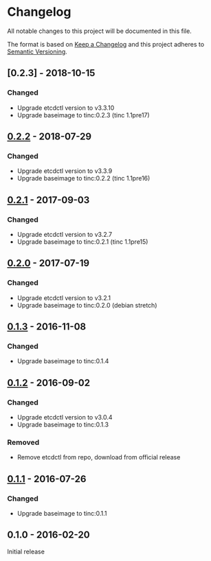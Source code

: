 # Changelog
All notable changes to this project will be documented in this file.

The format is based on [Keep a Changelog](http://keepachangelog.com/en/1.0.0/)
and this project adheres to [Semantic Versioning](http://semver.org/spec/v2.0.0.html).

## [0.2.3] - 2018-10-15
### Changed
  - Upgrade etcdctl version to v3.3.10
  - Upgrade baseimage to tinc:0.2.3 (tinc 1.1pre17)

## [0.2.2] - 2018-07-29
### Changed
  - Upgrade etcdctl version to v3.3.9
  - Upgrade baseimage to tinc:0.2.2 (tinc 1.1pre16)

## [0.2.1] - 2017-09-03
### Changed
  - Upgrade etcdctl version to v3.2.7
  - Upgrade baseimage to tinc:0.2.1 (tinc 1.1pre15)

## [0.2.0] - 2017-07-19
### Changed
  - Upgrade etcdctl version to v3.2.1
  - Upgrade baseimage to tinc:0.2.0 (debian stretch)

## [0.1.3] - 2016-11-08
### Changed
  - Upgrade baseimage to tinc:0.1.4

## [0.1.2] - 2016-09-02
### Changed
  - Upgrade etcdctl version to v3.0.4
  - Upgrade baseimage to tinc:0.1.3
### Removed
  - Remove etcdctl from repo, download from official release

## [0.1.1] - 2016-07-26
### Changed
  - Upgrade baseimage to tinc:0.1.1

## 0.1.0 - 2016-02-20
Initial release

[0.2.2]: https://github.com/osixia/docker-tinc-etcd/compare/v0.2.1...v0.2.2
[0.2.1]: https://github.com/osixia/docker-tinc-etcd/compare/v0.2.0...v0.2.1
[0.2.0]: https://github.com/osixia/docker-tinc-etcd/compare/v0.1.3...v0.2.0
[0.1.3]: https://github.com/osixia/docker-tinc-etcd/compare/v0.1.2...v0.1.3
[0.1.2]: https://github.com/osixia/docker-tinc-etcd/compare/v0.1.1...v0.1.2
[0.1.1]: https://github.com/osixia/docker-tinc-etcd/compare/v0.1.0...v0.1.1